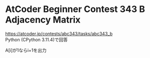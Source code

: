 # AtCoder Beginner Contest 343 B Adjacency Matrix  
https://atcoder.jp/contests/abc343/tasks/abc343_b  
Python (CPython 3.11.4)で回答  

A[i]が1ならi+1を出力
